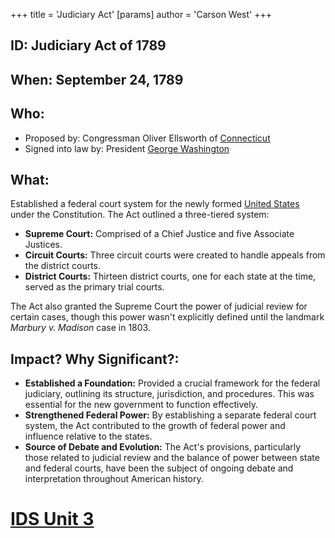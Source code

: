 +++
 title = 'Judiciary Act'
[params]
	author = 'Carson West'
+++
## ID: Judiciary Act of 1789

## When: September 24, 1789

## Who: 
* Proposed by: Congressman Oliver Ellsworth of [Connecticut](./../connecticut/)
* Signed into law by: President [George Washington](./../george-washington/)

## What: 
Established a federal court system for the newly formed [United States](./../united-states/) under the Constitution. The Act outlined a three-tiered system:
* **Supreme Court:**  Comprised of a Chief Justice and five Associate Justices.
* **Circuit Courts:** Three circuit courts were created to handle appeals from the district courts. 
* **District Courts:**  Thirteen district courts, one for each state at the time, served as the primary trial courts. 

The Act also granted the Supreme Court the power of judicial review for certain cases, though this power wasn't explicitly defined until the landmark *Marbury v. Madison* case in 1803.

## Impact? Why Significant?: 

* **Established a Foundation:** Provided a crucial framework for the federal judiciary, outlining its structure, jurisdiction, and procedures. This was essential for the new government to function effectively. 
* **Strengthened Federal Power:**  By establishing a separate federal court system, the Act contributed to the growth of federal power and influence relative to the states. 
* **Source of Debate and Evolution:** The Act's provisions, particularly those related to judicial review and the balance of power between state and federal courts, have been the subject of ongoing debate and interpretation throughout American history.  

# [IDS Unit 3](./../ids-unit-3/)